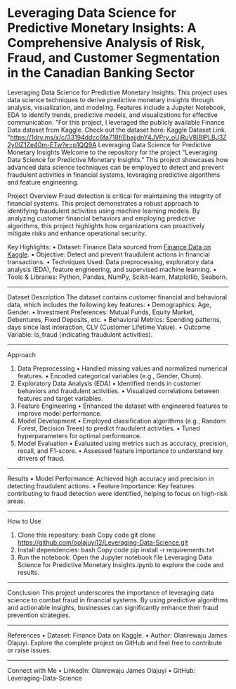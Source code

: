 # Leveraging Data Science for Predictive Monetary Insights: A Comprehensive Analysis of Risk, Fraud, and Customer Segmentation in the Canadian Banking Sector
Leveraging Data Science for Predictive Monetary Insights: This project uses data science techniques to derive predictive monetary insights through analysis, visualization, and modeling. Features include a Jupyter Notebook, EDA to identify trends, predictive models, and visualizations for effective communication.
"For this project, I leveraged the publicly available Finance Data dataset from Kaggle. Check out the dataset here: Kaggle Dataset Link. "https://1drv.ms/x/c/33194ddcc6fa718f/EbajjdnY4JVPry_oUjRuV8IBIPLBJ3Z2y0lZ1Ze40m-ETw?e=p1QQ9A 
Leveraging Data Science for Predictive Monetary Insights
Welcome to the repository for the project "Leveraging Data Science for Predictive Monetary Insights." This project showcases how advanced data science techniques can be employed to detect and prevent fraudulent activities in financial systems, leveraging predictive algorithms and feature engineering.

Project Overview
Fraud detection is critical for maintaining the integrity of financial systems. This project demonstrates a robust approach to identifying fraudulent activities using machine learning models. By analyzing customer financial behaviors and employing predictive algorithms, this project highlights how organizations can proactively mitigate risks and enhance operational security.

Key Highlights:
•	Dataset: Finance Data sourced from [Finance Data on Kaggle](https://www.kaggle.com/datasets/nitindatta/finance-data?resource=download). 
•	Objective: Detect and prevent fraudulent actions in financial transactions.
•	Techniques Used: Data preprocessing, exploratory data analysis (EDA), feature engineering, and supervised machine learning.
•	Tools & Libraries: Python, Pandas, NumPy, Scikit-learn, Matplotlib, Seaborn.
________________________________________
Dataset Description
The dataset contains customer financial and behavioral data, which includes the following key features:
•	Demographics: Age, Gender.
•	Investment Preferences: Mutual Funds, Equity Market, Debentures, Fixed Deposits, etc.
•	Behavioral Metrics: Spending patterns, days since last interaction, CLV (Customer Lifetime Value).
•	Outcome Variable: is_fraud (indicating fraudulent activities).
________________________________________
Approach
1. Data Preprocessing
•	Handled missing values and normalized numerical features.
•	Encoded categorical variables (e.g., Gender, Churn).
2. Exploratory Data Analysis (EDA)
•	Identified trends in customer behaviors and fraudulent activities.
•	Visualized correlations between features and target variables.
3. Feature Engineering
•	Enhanced the dataset with engineered features to improve model performance.
4. Model Development
•	Employed classification algorithms (e.g., Random Forest, Decision Trees) to predict fraudulent activities.
•	Tuned hyperparameters for optimal performance.
5. Model Evaluation
•	Evaluated using metrics such as accuracy, precision, recall, and F1-score.
•	Assessed feature importance to understand key drivers of fraud.
________________________________________
Results
•	Model Performance: Achieved high accuracy and precision in detecting fraudulent actions.
•	Feature Importance: Key features contributing to fraud detection were identified, helping to focus on high-risk areas.
________________________________________
How to Use
1.	Clone this repository:
bash
Copy code
git clone https://github.com/oolajuyi12/Leveraging-Data-Science.git  
2.	Install dependencies:
bash
Copy code
pip install -r requirements.txt  
3.	Run the notebook:
Open the Jupyter notebook file Leveraging Data Science for Predictive Monetary Insights.ipynb to explore the code and results.
________________________________________
Conclusion
This project underscores the importance of leveraging data science to combat fraud in financial systems. By using predictive algorithms and actionable insights, businesses can significantly enhance their fraud prevention strategies.
________________________________________
References
•	Dataset: Finance Data on Kaggle.
•	Author: Olanrewaju James Olajuyi.
Explore the complete project on GitHub and feel free to contribute or raise issues.
________________________________________
Connect with Me
•	LinkedIn: Olanrewaju James Olajuyi
•	GitHub: Leveraging-Data-Science

